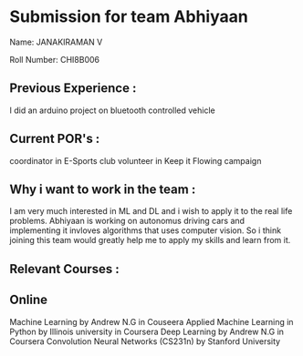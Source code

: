 Submission for team Abhiyaan
============================
Name:
  JANAKIRAMAN V

Roll Number:
  CHI8B006
  
Previous Experience :
---------------------
  I did an arduino project on bluetooth controlled vehicle
  
Current POR's :
---------------
  coordinator in E-Sports club
  volunteer in Keep it Flowing campaign
  
Why i want to work in the team :
--------------------------------
  I am very much interested in ML and DL and i wish to apply it to the real life problems. Abhiyaan is working on autonomus driving cars and implementing it invloves algorithms that uses computer vision. So i think joining this team would greatly help me to apply my skills  and learn from it. 

Relevant Courses :
------------------
Online
------
  Machine Learning by Andrew N.G in Couseera
  Applied Machine Learning in Python by Illinois university in Coursera
  Deep Learning by Andrew N.G in Coursera
  Convolution Neural Networks (CS231n) by Stanford University
  

  
  
  
